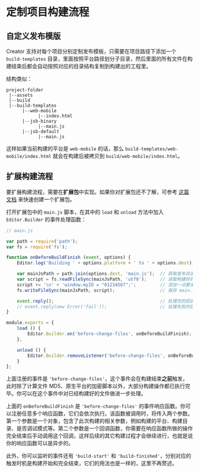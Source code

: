 # 定制项目构建流程

## 自定义发布模版

Creator 支持对每个项目分别定制发布模板，只需要在项目路径下添加一个 `build-templates` 目录，里面按照平台路径划分子目录，然后里面的所有文件在构建结束后都会自动按照对应的目录结构复制到构建出的工程里。

结构类似：

```
project-folder
 |--assets
 |--build
 |--build-templates
      |--web-mobile
            |--index.html
      |--jsb-binary
            |--main.js
      |--jsb-default
            |--main.js
```

这样如果当前构建的平台是 `web-mobile` 的话，那么 `build-templates/web-mobile/index.html` 就会在构建后被拷贝到 `build/web-mobile/index.html`。

## 扩展构建流程

要扩展构建流程，需要在**扩展包**中实现。如果你对扩展包还不了解，可参考 [这篇文档](../extension/your-first-extension.md) 来快速创建一个扩展包。

打开扩展包中的 `main.js` 脚本，在其中的 `load` 和 `unload` 方法中加入 `Editor.Builder` 的事件处理函数：

```js
// main.js

var path = require('path');
var fs = require('fs');

function onBeforeBuildFinish (event, options) {
    Editor.log('Building ' + options.platform + ' to ' + options.dest); // 你可以在控制台输出点什么

    var mainJsPath = path.join(options.dest, 'main.js');  // 获取发布目录下的 main.js 所在路径
    var script = fs.readFileSync(mainJsPath, 'utf8');     // 读取构建好的 main.js
    script += '\n' + 'window.myID = "01234567";';         // 添加一点脚本到
    fs.writeFileSync(mainJsPath, script);                 // 保存 main.js

    event.reply();                                        // 处理完的回调
    // event.reply(new Error('fail'));                    // 处理失败的回调
}

module.exports = {
    load () {
        Editor.Builder.on('before-change-files', onBeforeBuildFinish);
    },

    unload () {
        Editor.Builder.removeListener('before-change-files', onBeforeBuildFinish);
    }
};
```

上面注册的事件是 `'before-change-files'`，这个事件会在构建结束**之前**触发，此时除了计算文件 MD5、原生平台的加密脚本以外，大部分构建操作都已执行完毕。你可以在这个事件中对已经构建好的文件做进一步处理。

上面的 `onBeforeBuildFinish` 是 `'before-change-files'` 的事件响应函数。你可以注册任意多个响应函数，它们会依次执行。该函数被调用时，将传入两个参数。第一个参数是一个对象，包含了此次构建的相关参数，例如构建的平台、构建目录、是否调试模式等。第二个参数是一个回调函数，你需要在响应函数所做的操作完全结束后手动调用这个回调，这样后续的其它构建过程才会继续进行，也就是说你的响应函数可以是异步的。

此外，你可以监听的事件还有 `'build-start'` 和 `'build-finished'`，分别对应的触发时机是构建开始和完全结束，它们的用法也是一样的，这里不再赘述。
